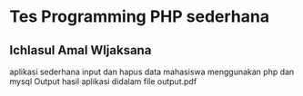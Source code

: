 # Tes Programming PHP sederhana
## Ichlasul Amal WIjaksana
aplikasi sederhana input dan hapus data mahasiswa 
menggunakan php dan mysql
Output hasil aplikasi didalam file output.pdf

